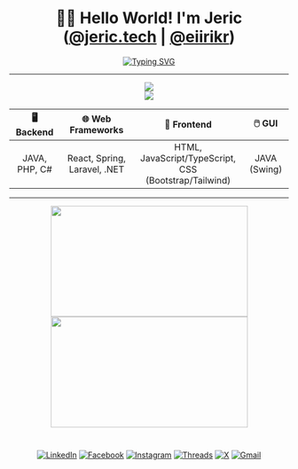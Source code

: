 <div align="center">

# 👋🏼 Hello World! I'm Jeric ([@jeric.tech](https://tech-javier-projects.vercel.app/) | [@eiirikr](https://github.com/eiirikr))
 

[![Typing SVG](https://readme-typing-svg.demolab.com?font=jetbrains+mono&weight=600&size=20&duration=5000&pause=1000&width=1000&height=30&center=true&vCenter=true&lines=Full-Stack+Software+Developer+|+JAVA%2C+PHP%2C+Javascript/TypeScript;API+Integration%2C+Automation+%26+Scripting%2C+Web+Development%2C+AI+%26+Analytics;Building+Sofware+Solutions+To+Solve+Real+World+Problems)](https://git.io/typing-svg)

</div>

---

<p align="center">
  <a href="https://skillicons.dev"> 
    <img src="https://skillicons.dev/icons?i=react,java,py,laravel,dotnet,php,ts,js,htmx,tailwind,html,bootstrap,css" />
    <br>
    <img src="https://skillicons.dev/icons?i=vscode,nodejs,aws,figma,postman,sqlite,mongodb,mysql,express,heroku,git,github,vercel" />
  </a>
</p>

<div align="center">
  
| **🖥️ Backend** | **🌐 Web Frameworks** | **🎨 Frontend** | **🖱️ GUI** |
| :---: | :---: | :---: | :---: |
| JAVA, PHP, C# | React, Spring, Laravel, .NET | HTML, JavaScript/TypeScript,<br>CSS (Bootstrap/Tailwind) | JAVA (Swing) |
  
</div>

---

<div align="center">
  <a href="https://github.com/eiirikr?tab=repositories">
    <img 
      style="height: 200px; width:355px;"
      height=200
      align="center"
      src="https://github-readme-stats.vercel.app/api?username=eiirikr&theme=apprentice&hide_rank=true&show_icons=true" />
  </a>
  <a href="https://github.com/eiirikr?tab=repositories">
    <img
      style="height: 200px; width:355px;"
      height=200
      align="center"
      src="https://github-readme-stats.vercel.app/api/top-langs/?username=eiirikr&size_weight=0&count_weight=1&theme=apprentice&layout=compact&langs_count=6&card_width=270&hide=Jupyter%20Notebook,css,html,Mako,dockerfile,javascript,lua"
      />
  </a>
  <div style="height:10px;"></div>
</div>

<br>

<div align="center">

[![LinkedIn](https://img.shields.io/badge/-LinkedIn-0077B5?style=flat-square&logo=linkedin&logoColor=white)](https://www.linkedin.com/in/javierjericm)
[![Facebook](https://img.shields.io/badge/-Facebook-1877F2?style=flat-square&logo=facebook&logoColor=white)](https://www.facebook.com/share/16AkCiDfya/)
[![Instagram](https://img.shields.io/badge/-Instagram-E4405F?style=flat-square&logo=instagram&logoColor=white)](https://www.instagram.com/eiirikr_)
[![Threads](https://img.shields.io/badge/-Threads-000000?style=flat-square&logo=threads&logoColor=white)](https://www.threads.net/@eiirikr_)
[![X](https://img.shields.io/badge/-X-000000?style=flat-square&logo=x&logoColor=white)](https://twitter.com/eiirikr_)
[![Gmail](https://img.shields.io/badge/-Gmail-D14836?style=flat-square&logo=gmail&logoColor=white)](mailto:javierjericm@gmail.com)

</div>
